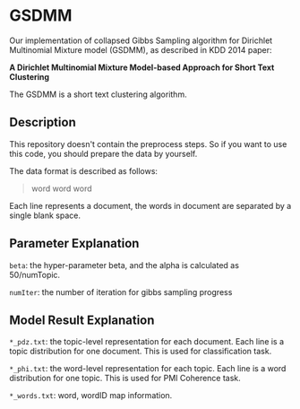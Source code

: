 # GSDMM
Our implementation of collapsed Gibbs Sampling algorithm for Dirichlet Multinomial Mixture model (GSDMM), as described in KDD 2014 paper:

**A Dirichlet Multinomial Mixture Model-based Approach for
Short Text Clustering**

The GSDMM is a short text clustering algorithm.

## Description

This repository doesn't contain the preprocess steps. So if you want to use this code, you should prepare the data by yourself. 

The data format is described as follows:
>word word word

Each line represents a document, the words in document are separated by a single blank space.

## Parameter Explanation

`beta`: the hyper-parameter beta, and the alpha is calculated as 50/numTopic.

`numIter`: the number of iteration for gibbs sampling progress

## Model Result Explanation
`*_pdz.txt`: the topic-level representation for each document. Each line is a topic distribution for one document. This is used for classification task.

`*_phi.txt`: the word-level representation for each topic. Each line is a word distribution for one topic. This is used for PMI Coherence task.

`*_words.txt`: word, wordID map information.






